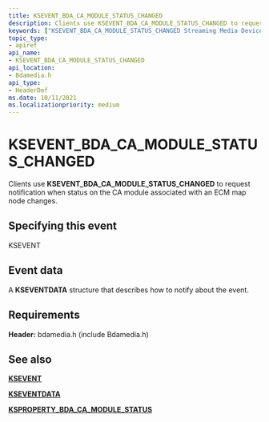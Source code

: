 ```yaml
---
title: KSEVENT_BDA_CA_MODULE_STATUS_CHANGED
description: Clients use KSEVENT_BDA_CA_MODULE_STATUS_CHANGED to request notification when status on the CA module associated with an ECM map node changes.
keywords: ["KSEVENT_BDA_CA_MODULE_STATUS_CHANGED Streaming Media Devices"]
topic_type:
- apiref
api_name:
- KSEVENT_BDA_CA_MODULE_STATUS_CHANGED
api_location:
- Bdamedia.h
api_type:
- HeaderDef
ms.date: 10/11/2021
ms.localizationpriority: medium
---
```


# KSEVENT_BDA_CA_MODULE_STATUS_CHANGED

Clients use **KSEVENT_BDA_CA_MODULE_STATUS_CHANGED** to request notification when status on the CA module associated with an ECM map node changes.

## Specifying this event

KSEVENT

## Event data

A **KSEVENTDATA** structure that describes how to notify about the event.

## Requirements

**Header:** bdamedia.h (include Bdamedia.h)

## See also

[**KSEVENT**](./ksevent-structure.md)

[**KSEVENTDATA**](/windows-hardware/drivers/ddi/ks/ns-ks-kseventdata)

[**KSPROPERTY_BDA_CA_MODULE_STATUS**](ksproperty-bda-ca-module-status.md)

